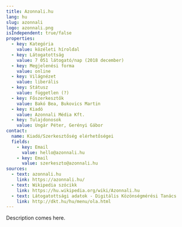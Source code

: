 ```yaml
---
title: Azonnali.hu
lang: hu
slug: azonnali
logo: azonnali.png
isIndependent: true/false
properties:
  - key: Kategória
    value: közéleti híroldal
  - key: Látogatottság
    value: 7 051 látogató/nap (2018 december)
  - key: Megjelenési forma
    value: online
  - key: Világnézet
    value: liberális
  - key: Státusz
    value: független (?)
  - key: Főszerkesztők
    value: Bakó Bea, Bukovics Martin
  - key: Kiadó
    value: Azonnali Média Kft.
  - key: Tulajdonosok
    value: Ungár Péter, Gerényi Gábor
contact:
  name: Kiadó/Szerkesztőség elérhetőségei
  fields:
    - key: Email
      value: hello@azonnali.hu
    - key: Email
      value: szerkeszto@azonnali.hu
sources:
  - text: azonnali.hu
    link: https://azonnali.hu/
  - text: Wikipedia szócikk
    link: https://hu.wikipedia.org/wiki/Azonnali.hu
  - text: Látogatottsági adatok - Digitális Közönségmérési Tanács
    link: http://dkt.hu/hu/menu/ola.html
---
```


Description comes here.